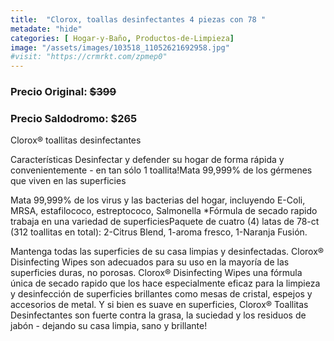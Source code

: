 ```yaml
---
title:  "Clorox, toallas desinfectantes 4 piezas con 78 "
metadate: "hide"
categories: [ Hogar-y-Baño, Productos-de-Limpieza]
image: "/assets/images/103518_11052621692958.jpg"
#visit: "https://crmrkt.com/zpmep0"
---
```


### Precio Original:  ~~$399~~
### Precio Saldodromo:  $265

Clorox® toallitas desinfectantes

Características  Desinfectar y defender su hogar de forma rápida y convenientemente - en tan sólo 1 toallita!Mata 99,999% de los gérmenes que viven en las superficies
 
Mata 99,999% de los virus y las bacterias del hogar, incluyendo E-Coli, MRSA, estafilococo, estreptococo, Salmonella *Fórmula de secado rapido trabaja en una variedad de superficiesPaquete de cuatro (4) latas de 78-ct (312 toallitas en total): 2-Citrus Blend, 1-aroma fresco, 1-Naranja Fusión.  

Mantenga todas las superficies de su casa limpias y desinfectadas. Clorox® Disinfecting Wipes son adecuados para su uso en la mayoría de las superficies duras, no porosas. Clorox® Disinfecting Wipes una fórmula única de secado rapido que los hace especialmente eficaz para la limpieza y desinfección de superficies brillantes como mesas de cristal, espejos y accesorios de metal. Y si bien es suave en superficies, Clorox® Toallitas Desinfectantes son fuerte contra la grasa, la suciedad y los residuos de jabón - dejando su casa limpia, sano y brillante! 
